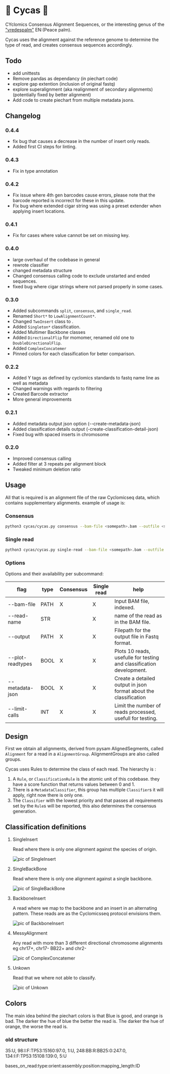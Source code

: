 # 🌴 Cycas 🌴

CYclomics Consensus Alignment Sequences, or the interesting genus of the ["vredespalm"](https://en.wikipedia.org/wiki/Cycas) EN:(Peace palm).

Cycas uses the alignment against the reference genome to determine the type of read, and creates consensus sequences accordingly.


## Todo

- add unittests
- Remove pandas as dependancy (in piechart code)
- explore gap extention (inclusion of original fastq)
- explore superalignment (aka realignment of secondary alignments) (potentially fixed by better alignment)
- Add code to create piechart from multiple metadata jsons.

## Changelog

### 0.4.4
 - fix bug that causes a decrease in the number of insert only reads.
 - Added first CI steps for linting.

### 0.4.3
- Fix in type annotation

### 0.4.2
- Fix issue where 4th gen barcodes cause errors, please note that the barcode reported is incorrect for these in this update.
- Fix bug where extended cigar string was using a preset extender when applying insert locations.

### 0.4.1
- Fix for cases where value cannot be set on missing key.

### 0.4.0
- large overhaul of the codebase in general
- rewrote classifier
- changed metadata structure
- Changed consensus calling code to exclude unstarted and ended sequences.
- fixed bug where cigar strings where not parsed properly in some cases.

### 0.3.0
- Added subcommands `split`, `consensus`, and `single_read`.
- Renamed `Short*` to `LowAlignmentCount*`.
- Changed `TwoInsert` class to .
- Added `Singleton*` classification.
- Added Multimer Backbone classes
- Added `DirectionalFlip` for momomer, renamed old one to `DoubleDirectionalFlip`.
- Added `ComplexConcatemer`
- Pinned colors for each classification for beter comparison.


### 0.2.2
- Added Y tags as defined by cyclomics standards to fastq name line as well as metadata
- Changed warnings with regards to filtering
- Created Barcode extractor
- More general improvements

### 0.2.1

- Added metadata output json option (--create-metadata-json)
- Added classification details output (-create-classification-detail-json)
- Fixed bug with spaced inserts in chromosome

### 0.2.0

- Improved consensus calling
- Added filter at 3 repeats per alignment block
- Tweaked minimum deletion ratio

## Usage

All that is required is an alignment file of the raw Cyclomicseq data, which contains supplementary alignments.
example of usage is:

### Consensus

``` bash
python3 cycas/cycas.py consensus --bam-file <somepath>.bam --outfile <somepath>.fastq --metadata-json <somepath>.json 
```

### Single read

``` bash
python3 cycas/cycas.py single-read --bam-file <somepath>.bam --outfile <somepath>.fastq --read-name <some-read-name>
```

### Options

Options and their availability per subcommand:

|flag                                 |type  |Consensus |Single read |help |
|-------------------------------------|------|----------|------------|-----|
| --bam-file                          | PATH | X        | X          | Input BAM file, indexed. |
| --read-name                         | STR  |          | X          | name of the read as in the BAM file. |
| --output                            | PATH | X        | X          | Filepath for the output file in Fastq format.  |
| --plot-readtypes                    | BOOL | X        | X          | Plots 10 reads, usefulle for testing and classification development.   |
| --metadata-json                     | BOOL | X        | X          | Create a detailed output in json format about the classification  |
| --limit-calls                       | INT  | X        | X          | Limit the number of reads processed, usefull for testing.  |


## Design

First we obtain all alignments, derived from pysam AlignedSegments, called `Alignment` for a read in a `AlignmentGroup`. AlignmentGroups are also called groups.

Cycas uses Rules to determine the class of each read. The hierarchy is :

1. A `Rule`, or `ClassificationRule` is the atomic unit of this codebase. they have a score function that returns values between 0 and 1.
1. There is a `MetadataClassifier`, this group has multiple `Classifier`s it will apply, right now there is only one.
1. The `Classifier` with the lowest priority and that passes all requirements set by the `Rule`s will be reported, this also determines the consensus generation. 

## Classification definitions

1. SingleInsert

    Read where there is only one alignment against the species of origin.

    ![pic of SingleInsert](images/classification_examples/SingleInsert.png)

1. SingleBackBone

    Read where there is only one alignment against a single backbone.

    ![pic of SingleBackBone](images/classification_examples/SingleBackBone.png)

1. BackboneInsert

    A read where we map to the backbone and an insert in an alternating pattern. These reads are as the Cyclomicsseq protocol envisions them.

    ![pic of BackboneInsert](images/classification_examples/BackboneInsert.png)

1. MessyAlignment

    Any read with more than 3 different directional chromosome alignments eg chr17+, chr17- BB22+ and chr2- 

    ![pic of ComplexConcatemer](images/classification_examples/ComplexConcatemer.png)

1. Unkown

    Read that we where not able to classify.

    ![pic of Unkown](images/classification_examples/Unkown.png)

## Colors

The main idea behind the piechart colors is that Blue is good, and orange is bad. The darker the hue of blue the better the read is. The darker the hue of orange, the worse the read is.

### old structure

35:U,
98:I:F:TP53:15160:97:0,
1:U,
248:BB:R:BB25:0:247:0,
134:I:F:TP53:15108:139:0,
5:U

bases_on_read:type:orient:assembly:position:mapping_length:ID
 
